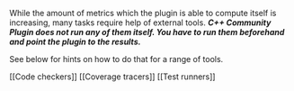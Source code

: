 
While the amount of metrics which the plugin is able to compute itself is increasing, many tasks require help of external tools. _**C++ Community Plugin does not run any of them itself. You have to run them beforehand and point the plugin to the results.**_


See below for hints on how to do that for a range of tools.

[[Code checkers]]
[[Coverage tracers]]
[[Test runners]]